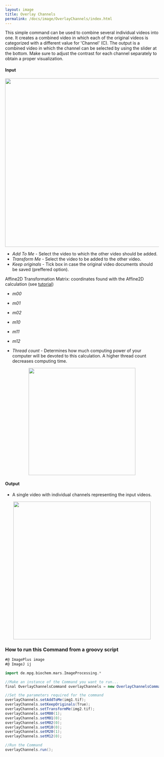 ```yaml
---
layout: image
title: Overlay Channels
permalink: /docs/image/OverlayChannels/index.html
---
```

This simple command can be used to combine several individual videos into one. It creates a combined video in which each of the original videos is categorized with a different value for 'Channel' (C). The output is a combined video in which the channel can be selected by using the slider at the bottom. Make sure to adjust the contrast for each channel separately to obtain a proper visualization.

#### Input

<div style="text-align: center"><img  src='{{site.baseurl}}/docs/image/img/img6.png' width='550'/></div>

* *Add To Me* - Select the video to which the other video should be added.
* *Transform Me* - Select the video to be added to the other video.
* *Keep originals* - Tick box in case the original video documents should be saved (preffered option).

Affine2D Transformation Matrix: coordinates found with the Affine2D calculation (see [tutorial](https://duderstadt-lab.github.io/mars-docs/tutorials/affine2D/HowToCalculateAffine2D/))  
* *m00*
* *m01*
* *m02*
* *m10*
* *m11*
* *m12*

* *Thread count* - Determines how much computing power of your computer will be devoted to this calculation. A higher thread count decreases computing time.

<div style="text-align: center"><img  src='{{site.baseurl}}/docs/image/img/img5.png' width='350'/></div>

#### Output

* A single video with individual channels representing the input videos.

<div style="text-align: center"><img  src='{{site.baseurl}}/docs/image/img/img7.png' width='450'/></div>

### How to run this Command from a groovy script

```groovy
#@ ImagePlus image
#@ ImageJ ij

import de.mpg.biochem.mars.ImageProcessing.*

//Make an instance of the Command you want to run...
final OverlayChannelsCommand overlayChannels = new OverlayChannelsCommand();

//Set the parameters required for the command
overlayChannels.setAddToMe(img1.tif);
overlayChannels.setKeepOriginals(True);
overlayChannels.setTransformMe(img2.tif);
overlayChannels.setM00(1);
overlayChannels.setM01(0);
overlayChannels.setM02(0);
overlayChannels.setM10(0);
overlayChannels.setM20(1);
overlayChannels.setM12(0);

//Run the Command
overlayChannels.run();
```
